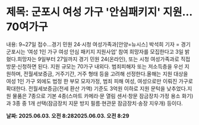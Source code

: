 # **제목: 군포시 여성 가구 '안심패키지' 지원…70여가구**

  내용: 9~27일 접수…경기 민원 24·시청 여성가족과[안양=뉴시스] 박석희 기자 = 경기 군포시는 ‘여성 1인 가구 여성 안심 패키지 지원사업’ 참여 희망자를 모집한다고 3일 밝혔다.희망자는 9일부터 27일까지 경기 민원 24(온라인), 또는 시청 여성가족과로 직접 방문·신청하면 된다. 지원 규모는 70가구 내외다. 범죄피해자 또는 저소득층을 우선 지원하며, 전월세보증금, 거주기간, 거주 형태 등을 고려해 선정한다.올해는 지원 대상을 여성 1인 가구 외에도 법정 한 부모 모자가정, 범죄 피해 여성, 여성으로만 이뤄진 가구로 확대한다. 전월세보증금(전세 환산 가액) 기준도 3억원 이하로 지원 문턱을 낮추었다.지원 물품은 7종으로 기본 4종(스마트 카메라·문 열림 센서·창문 잠금장치·가정 용소 화기)과 3종 중 1개 선택(잠금장치 지문 방지 필름·현관문 잠금장치·송장 지우개) 등이다.

  **날짜: 2025.06.03. 오전 8:282025.06.03. 오전 8:29**